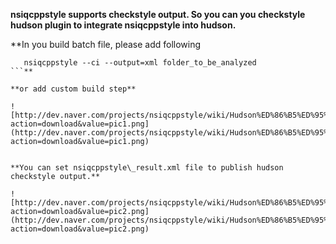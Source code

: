 **nsiqcppstyle supports checkstyle output. So you can you checkstyle hudson plugin to integrate nsiqcppstyle into hudson.**

**In you build batch file, please add following
```
   nsiqcppstyle --ci --output=xml folder_to_be_analyzed
```**

**or add custom build step**

![http://dev.naver.com/projects/nsiqcppstyle/wiki/Hudson%ED%86%B5%ED%95%A9%EB%B0%A9%EB%B2%95?action=download&value=pic1.png](http://dev.naver.com/projects/nsiqcppstyle/wiki/Hudson%ED%86%B5%ED%95%A9%EB%B0%A9%EB%B2%95?action=download&value=pic1.png)


**You can set nsiqcppstyle\_result.xml file to publish hudson checkstyle output.**

![http://dev.naver.com/projects/nsiqcppstyle/wiki/Hudson%ED%86%B5%ED%95%A9%EB%B0%A9%EB%B2%95?action=download&value=pic2.png](http://dev.naver.com/projects/nsiqcppstyle/wiki/Hudson%ED%86%B5%ED%95%A9%EB%B0%A9%EB%B2%95?action=download&value=pic2.png)